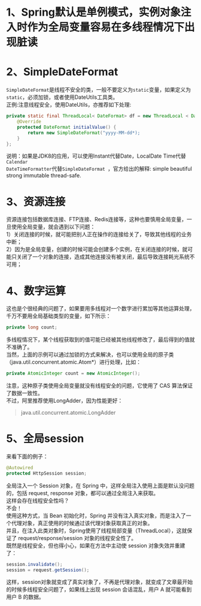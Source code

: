 <a name="zIjd2"></a>
# 1、Spring默认是单例模式，实例对象注入时作为全局变量容易在多线程情况下出现脏读
<a name="46wsP"></a>
# 2、SimpleDateFormat
`SimpleDateFormat`是线程不安全的类，一般不要定义为`static`变量，如果定义为`static`，必须加锁，或者使用DateUtils工具类。<br />正例:注意线程安全，使用DateUtils，亦推荐如下处理:
```java
private static final ThreadLocal< DateFormat> df = new ThreadLocal < DateFormat>(){
    @Override
    protected DateFormat initialValue() {
        return new SimpleDateFormat("yyyy-MM-dd*);
    }
};
```
说明：如果是JDK8的应用，可以使用Instant代替Date，LocalDate Time代替`Calendar `<br />`DateTimeFormatter`代替`SimpleDateFormat `，官方给出的解释: simple beautiful strong immutable thread-safe.
<a name="WLE3D"></a>
# 3、资源连接
资源连接包括数据库连接、FTP连接、Redis连接等，这种也要慎用全局变量，一旦使用全局变量，就会遇到以下问题：<br />1）关闭连接的时候，就可能把别人正在操作的连接给关了，导致其他线程的业务中断；<br />2）因为是全局变量，创建的时候可能会创建多个实例，在关闭连接的时候，就可能只关闭了一个对象的连接，造成其他连接没有被关闭，最后导致连接耗光系统不可用；
<a name="aNSjw"></a>
# 4、数字运算
这也是个很经典的问题了，如果要用多线程对一个数字进行累加等其他运算处理，千万不要用全局基础类型的变量，如下所示：
```java
private long count;
```
多线程情况下，某个线程获取到的值可能已经被其他线程修改了，最后得到的值就不准确了。<br />当然，上面的示例可以通过加锁的方式来解决，也可以使用全局的原子类（java.util.concurrent.atomic.Atom*）进行处理，比如：
```java
private AtomicInteger count = new AtomicInteger();
```
注意，这种原子类使用全局变量就没有线程安全的问题，它使用了 CAS 算法保证了数据一致性。<br />不过，阿里推荐使用LongAdder，因为性能更好：
> java.util.concurrent.atomic.LongAdder

<a name="xfvsr"></a>
# 5、全局session
来看下面的例子：
```java
@Autowired
protected HttpSession session;
```
全局注入一个 Session 对象，在 Spring 中，这样全局注入使用上面是默认没问题的，包括 request, response 对象，都可以通过全局注入来获取。<br />这样会存在线程安全性吗？<br />不会！<br />使用这种方式，当 Bean 初始化时，Spring 并没有注入真实对象，而是注入了一个代理对象，真正使用的时候通过该代理对象获取真正的对象。<br />并且，在注入此类对象时，Spring使用了线程局部变量（ThreadLocal），这就保证了 request/response/session 对象的线程安全性了。<br />既然是线程安全，但也得小心，如果在方法中主动使 session 对象失效并重建了：
```java
session.invalidate();
session = request.getSession();
```
这样，session对象就变成了真实对象了，不再是代理对象，就变成了文章最开始的时候多线程安全问题了，如果线上出现 session 会话混乱，用户 A 就可能看到用户 B 的数据。
